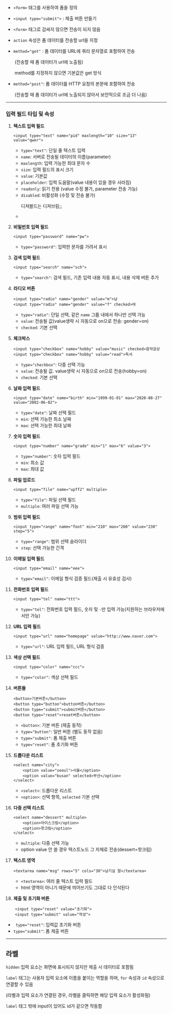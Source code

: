 <script src="https://gist.github.com/bmnbjo/5217897e0c77c26d75524bfca7884ce0.js"></script>

- `<form>` 태그를 사용하여 폼을 정의

- `<input type="submit">` : 제출 버튼 만들기

- `<form>` 태그로 감싸지 않으면 전송이 되지 않음

- `action` 속성은 폼 데이터를 전송할 url을 지정

- `method="get"` : 폼 데이터를 URL에 쿼리 문자열로 포함하여 전송

  ​			     (전송할 때 폼 데이터가 url에 노출됨)

  ​			     method를 지정하지 않으면 기본값은 get 방식

- `method="post"`:  폼 데이터를 HTTP 요청의 본문에 포함하여 전송

  ​			     (전송할 때 폼 데이터가 url에 노출되지 않아서 보안적으로 조금 더 나음)



---



### 입력 필드 타입 및 속성

1. **텍스트 입력 필드**

   ```
   <input type="text" name="pid" maxlength="10" size="13" value="qwer">
   ```

   - `type="text"`: 단일 줄 텍스트 입력
   - `name`: 서버로 전송될 데이터의 이름(parameter)
   - `maxlength`: 입력 가능한 최대 문자 수
   - `size`: 입력 필드의 표시 크기
   - `value`: 기본값
   - `placeholder`: 입력 도움말(value 내용이 있을 경우 사라짐)
   - `readonly`: 읽기 전용 (value 수정 불가,  parameter 전송 가능)
   - `disabled`: 비활성화 (수정 및 전송 불가)  <p style="font size: 13px">디져블드는 디져브림;;</p>
   - 

2. **비밀번호 입력 필드**

   ```
   <input type="password" name="pw">
   ```

   - `type="password"`: 입력한 문자를 가려서 표시

3. **검색 입력 필드**

   ```
   <input type="search" name="sch">
   ```

   - `type="search"`: 검색 필드, 기존 입력 내용 자동 표시, 내용 삭제 버튼 추가

4. **라디오 버튼**

   ```
   <input type="radio" name="gender" value="m">남
   <input type="radio" name="gender" value="f" checked>여
   ```

   - `type="radio"`: 단일 선택, 같은 `name` 그룹 내에서 하나만 선택 가능
   - `value`: 전송될 값(value생략 시 자동으로 on으로 전송: gender=on)
   - `checked`: 기본 선택

5. **체크박스**

   ```
   <input type="checkbox" name="hobby" value="music" checked>음악감상
   <input type="checkbox" name="hobby" value="read">독서
   ```

   - `type="checkbox"`: 다중 선택 가능
   - `value`: 전송될 값. value생략 시 자동으로 on으로 전송(hobby=on)
   - `checked`: 기본 선택

6. **날짜 입력 필드**

   ```
   <input type="date" name="birth" min="1999-01-01" max="2020-08-27" value="2002-06-02">
   ```

   - `type="date"`: 날짜 선택 필드
   - `min`: 선택 가능한 최소 날짜
   - `max`: 선택 가능한 최대 날짜

7. **숫자 입력 필드**

   ```
   <input type="number" name="grade" min="1" max="6" value="3">
   ```

   - `type="number"`: 숫자 입력 필드
   - `min`: 최소 값
   - `max`: 최대 값

8. **파일 업로드**

   ```
   <input type="file" name="upff2" multiple>
   ```

   - `type="file"`: 파일 선택 필드
   - `multiple`: 여러 파일 선택 가능

9. **범위 입력 필드**

   ```
   <input type="range" name="foot" min="210" max="260" value="230" step="5">
   ```

   - `type="range"`: 범위 선택 슬라이더
   - `step`: 선택 가능한 간격

10. **이메일 입력 필드**

    ```
    <input type="email" name="eee">
    ```

    - `type="email"`: 이메일 형식 검증 필드(제출 시 유효성 검사)

11. **전화번호 입력 필드**

    ```
    <input type="tel" name="ttt">
    ```

    - `type="tel"`: 전화번호 입력 필드, 숫자 및 `-`만 입력 가능(지원하는 브라우저에서만 가능)

12. **URL 입력 필드**

    ```
    <input type="url" name="homepage" value="http://www.naver.com">
    ```

    - `type="url"`: URL 입력 필드, URL 형식 검증

13. **색상 선택 필드**

    ```
    <input type="color" name="ccc">
    ```

    - `type="color"`: 색상 선택 필드

14. **버튼들**

    ```
    <button>기본버튼</button>
    <button type="button">button버튼</button>
    <button type="submit">submit버튼</button>
    <button type="reset">reset버튼</button>
    ```

    - `<button>`: 기본 버튼 (제출 동작)
    - `type="button"`: 일반 버튼 (별도 동작 없음)
    - `type="submit"`: 폼 제출 버튼
    - `type="reset"`: 폼 초기화 버튼

15. **드롭다운 리스트**

    ```
    <select name="city">
        <option value="seoul">서울</option>
        <option value="busan" selected>부산</option>
    </select>
    ```

    - `<select>`: 드롭다운 리스트
    - `<option>`: 선택 항목, `selected` 기본 선택

16. **다중 선택 리스트**

    ```
    <select name="dessert" multiple>
        <option>아이스크림</option>
        <option>핫크림</option>
    </select>
    ```

    - `multiple`: 다중 선택 가능
    - option value 안 쓸 경우 텍스트노드 그 자체로 전송(dessert=핫크림)

17. **텍스트 영역**

    ```
    <textarea name="msg" rows="5" cols="30">남기실 말</textarea>
    ```

    - `<textarea>`: 여러 줄 텍스트 입력 필드
    - html 영역이 아니기 때문에 띄어쓰기도 그대로 다 인식된다

18. **제출 및 초기화 버튼**

```
	<input type="reset" value="초기화">
    <input type="submit" value="작성">
```

- `	type="reset"`: 입력값 초기화 버튼
- `type="submit"`: 폼 제출 버튼







---







<h2>라벨</h2>

`hidden` 입력 요소는 화면에 표시되지 않지만 제출 시 데이터로 포함됨

`label` 태그는 사용자 입력 요소에 이름을 붙이는 역할을 하며, `for` 속성과 `id` 속성으로 연결할 수 있음

(라벨과 입력 요소가 연결된 경우, 라벨을 클릭하면 해당 입력 요소가 활성화됨)

`label` 태그 밖에 input이 있어도 id가 같으면 작동함
